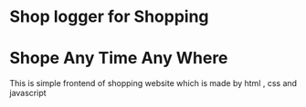 # Shop logger for Shopping
# Shope Any Time Any Where
This is simple frontend of shopping website which is made by html , css and javascript

